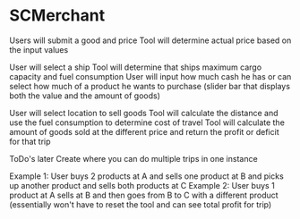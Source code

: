 # SCMerchant
Users will submit a good and price
Tool will determine actual price based on the input values

User will select a ship
Tool will determine that ships maximum cargo capacity and fuel consumption
User will input how much cash he has or can select how much of a product he wants to purchase (slider bar that displays both the value and the amount of goods)

User will select location to sell goods
Tool will calculate the distance and use the fuel consumption to determine cost of travel
Tool will calculate the amount of goods sold at the different price and return the profit or deficit for that trip

ToDo's later
Create where you can do multiple trips in one instance

Example 1: User buys 2 products at A and sells one product at B and picks up another product and sells both products at C
Example 2: User buys 1 product at A sells at B and then goes from B to C with a different product (essentially won't have to reset the tool and can see total profit for trip)